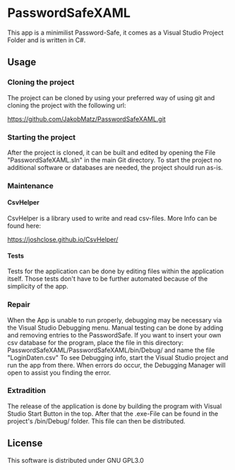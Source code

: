 
# PasswordSafeXAML

This app is a minimilist Password-Safe, it comes as a Visual Studio
Project Folder and is written in C#.

## Usage
### Cloning the project
The project can be cloned by using your preferred way of using git and cloning the project with the following url:

https://github.com/JakobMatz/PasswordSafeXAML.git

### Starting the project
After the project is cloned, it can be built and edited by opening the
File "PasswordSafeXAML.sln" in the main Git directory.
To start the project no additional software or databases are needed, the project should run as-is.

### Maintenance
#### CsvHelper
CsvHelper is a library used to write and read csv-files.
More Info can be found here:

https://joshclose.github.io/CsvHelper/

#### Tests
Tests for the application can be done by editing files within the
application itself. Those tests don't have to be further automated
because of the simplicity of the app.

### Repair
When the App is unable to run properly, debugging may be necessary via the Visual Studio Debugging menu. Manual testing can be done by adding and removing entries to the PasswordSafe.
If you want to insert your own csv database for the program, place the file in this directory: PasswordSafeXAML/PasswordSafeXAML/bin/Debug/ and name the file "LoginDaten.csv"
To see Debugging info, start the Visual Studio project and run the app from there. When errors do occur, the Debugging Manager will open to assist you finding the error.

### Extradition
The release of the application is done by building the program with Visual Studio Start Button in the top. After that the .exe-File can be found in the project's /bin/Debug/ folder. This file can then be distributed.


## License
This software is distributed under GNU GPL3.0
